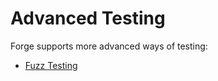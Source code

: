 # Advanced Testing

Forge supports more advanced ways of testing:

* [Fuzz Testing](./advanced/fuzz-testing.md)
